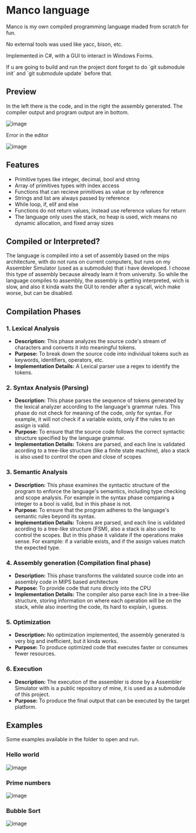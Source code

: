 # Manco language 

Manco is my own compiled programming language maded from scratch for fun. 

No external tools was used like yacc, bison, etc.

Implemented in C#, with a GUI to interact in Windows Forms.

If u are going to build and run the project dont forget to do ´git submodule init´ and ´git submodule update´ before that.

## Preview
In the left there is the code, and in the right the assembly generated. The compiler output and program output are in bottom.

![image](https://github.com/RodrigoPAml/MancoLanguage/assets/41243039/ac3ac22d-f5cb-4ad9-9aed-845d563f25a4)

Error in the editor

![image](https://github.com/RodrigoPAml/MancoLanguage/assets/41243039/fcdcb4ac-7b42-4335-b7f1-0df998aef81f)

## Features
- Primitive types like integer, decimal, bool and string
- Array of primitives types with index access
- Functions that can recieve primitives as value or by reference
- Strings and list are always passed by reference
- While loop, if, elif and else
- Functions do not return values, instead use reference values for return
- The language only uses the stack, no heap is used, wich means no dynamic allocation, and fixed array sizes
  
## Compiled or Interpreted?

  The language is compiled into a set of assembly based on the mips architecture, with do not runs on current computers, but runs on my Assembler Simulator (used as a submodule) that
  i have developed. I choose this type of assembly because already learn it from university. So while the language compiles to assembly, the assembly is getting interpreted, wich is slow, and also it kinda waits the GUI to render after a syscall, wich make worse, but can be disabled.

## Compilation Phases

### 1. Lexical Analysis

- **Description:** This phase analyzes the source code's stream of characters and converts it into meaningful tokens.
- **Purpose:** To break down the source code into individual tokens such as keywords, identifiers, operators, etc.
- **Implementation Details:** A Lexical parser use a regex to identify the tokens.

### 2. Syntax Analysis (Parsing)

- **Description:** This phase parses the sequence of tokens generated by the lexical analyzer according to the language's grammar rules. This phase do not check for meaning of the code, only for syntax. For example, it will not check if a variable exists, only if the rules to an assign is valid.
- **Purpose:** To ensure that the source code follows the correct syntactic structure specified by the language grammar.
- **Implementation Details:** Tokens are parsed, and each line is validated acording to a tree-like structure (like a finite state machine), also a stack is also used to control the open and close of scopes

### 3. Semantic Analysis

- **Description:** This phase examines the syntactic structure of the program to enforce the language's semantics, including type checking and scope analysis. For example in the syntax phase comparing a integer to a bool is valid, but in this phase is not.
- **Purpose:** To ensure that the program adheres to the language's semantic rules beyond its syntax.
- **Implementation Details:** Tokens are parsed, and each line is validated acording to a tree-like structure (FSM), also a stack is also used to control the scopes. But in this phase it validate if the operations make sense. For example: if a variable exists, and if the assign values match the expected type. 

### 4. Assembly generation (Compilation final phase)

- **Description:** This phase transforms the validated source code into an assembly code in MIPS based architecture
- **Purpose:** To provide code that runs direcly into the CPU
- **Implementation Details:** The compiler also parse each line in a tree-like structure, storing information on where each operation will be on the stack, while also inserting the code, its hard to explain, i guess.

### 5. Optimization

- **Description:** No optimization implemented, the assembly generated is very big and inefficient, but it kinda works.
- **Purpose:** To produce optimized code that executes faster or consumes fewer resources.

### 6. Execution

- **Description:** The execution of the assembler is done by a Assembler Simulator with is a public repository of mine, it is used as a submodule of this project.
- **Purpose:** To produce the final output that can be executed by the target platform.

## Examples
Some examples available in the folder to open and run.
  
### Hello world
![image](https://github.com/RodrigoPAml/MancoLanguage/assets/41243039/c2c9fe85-883c-447d-9053-05573505cc40)

### Prime numbers
![image](https://github.com/RodrigoPAml/MancoLanguage/assets/41243039/d79d81b1-83d7-484f-ac27-9400a0b16fc2)

### Bubble Sort
![image](https://github.com/RodrigoPAml/MancoLanguage/assets/41243039/6c42934c-73da-4be2-829d-68faa7a0c286)


